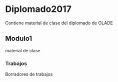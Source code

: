 # Diplomado2017
Contiene material de clase del diplomado de OLADE

## Modulo1
material de clase

### Trabajos
Borradores de trabajos
